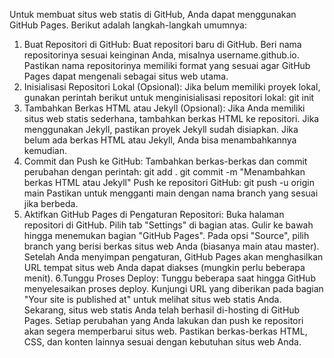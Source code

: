 Untuk membuat situs web statis di GitHub, Anda dapat menggunakan GitHub Pages. Berikut adalah langkah-langkah umumnya:
1. Buat Repositori di GitHub:
Buat repositori baru di GitHub.
Beri nama repositorinya sesuai keinginan Anda, misalnya username.github.io. Pastikan nama repositorinya memiliki format yang sesuai agar GitHub Pages dapat mengenali sebagai situs web utama.
2. Inisialisasi Repositori Lokal (Opsional):
Jika belum memiliki proyek lokal, gunakan perintah berikut untuk menginisialisasi repositori lokal:
        git init
3. Tambahkan Berkas HTML atau Jekyll (Opsional):
Jika Anda memiliki situs web statis sederhana, tambahkan berkas HTML ke repositori. Jika menggunakan Jekyll, pastikan proyek Jekyll sudah disiapkan.
Jika belum ada berkas HTML atau Jekyll, Anda bisa menambahkannya kemudian.
4. Commit dan Push ke GitHub:
Tambahkan berkas-berkas dan commit perubahan dengan perintah:
    git add .
    git commit -m "Menambahkan berkas HTML atau Jekyll"
Push ke repositori GitHub:
     git push -u origin main
Pastikan untuk mengganti main dengan nama branch yang sesuai jika berbeda.
5. Aktifkan GitHub Pages di Pengaturan Repositori:
Buka halaman repositori di GitHub.
Pilih tab "Settings" di bagian atas.
Gulir ke bawah hingga menemukan bagian "GitHub Pages".
Pada opsi "Source", pilih branch yang berisi berkas situs web Anda (biasanya main atau master).
Setelah Anda menyimpan pengaturan, GitHub Pages akan menghasilkan URL tempat situs web Anda dapat diakses (mungkin perlu beberapa menit).
6.Tunggu Proses Deploy:
Tunggu beberapa saat hingga GitHub menyelesaikan proses deploy.
Kunjungi URL yang diberikan pada bagian "Your site is published at" untuk melihat situs web statis Anda.
Sekarang, situs web statis Anda telah berhasil di-hosting di GitHub Pages. Setiap perubahan yang Anda lakukan dan push ke repositori akan segera memperbarui situs web. Pastikan berkas-berkas HTML, CSS, dan konten lainnya sesuai dengan kebutuhan situs web Anda.





